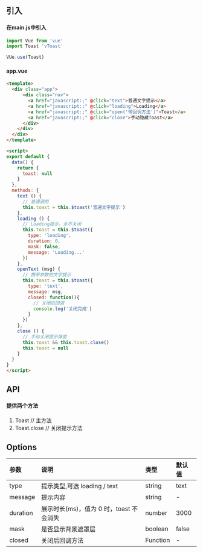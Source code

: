 ## 引入

#### 在main.js中引入
```js
import Vue from 'vue'
import Toast 'vToast'

VUe.use(Toast)
```

#### app.vue
```html
<template>
  <div class="app">
      <div class="nav">
        <a href="javascript:;" @click="text">普通文字提示</a>
        <a href="javascript:;" @click="loading">Loading</a>
        <a href="javascript:;" @click="open('带回调方法')">Toast</a>
        <a href="javascript:;" @click="close">手动隐藏Toast</a>
      </div>
    </div>
  </div>
</template>

<script>
export default {
  data() {
    return {
      toast: null
    }
  },
  methods: {
    text () {
      // 普通调用
      this.toast = this.$toast('普通文字提示')
    },
    loading () {
      // Loading提示，永不关闭
      this.toast = this.$toast({
        type: 'loading',
        duration: 0,
        mask: false,
        message: 'Loading...'
      })
    },
    openText (msg) {
      // 携带参数的文字提示
      this.toast = this.$toast({
        type: 'text',
        message: msg,
        closed: function(){
          // 关闭后回调
          console.log('关闭完成')
        }
      })
    },
    close () {
      // 手动关闭提示弹窗
      this.toast && this.toast.close()
      this.toast = null
    }
  }
}
</script>
```


## API

#### 提供两个方法

1. Toast          // 主方法
2. Toast.close    // 关闭提示方法


## Options

|   参数    | 说明                        |  类型        |  默认值  |
|  :----   | :-----                      | :-----      |  :----   |
| type     | 提示类型,可选 loading / text  |  string     |   text
| message  | 提示内容                     |  string      |  -
| duration | 展示时长(ms)，值为 0 时，toast 不会消失 |  number    |  3000
| mask     | 是否显示背景遮罩层             |  boolean    |  false
| closed   | 关闭后回调方法                |  Function    |  -
